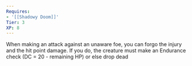 ```yaml
---
Requires:
- '[[Shadowy Doom]]'
Tier: 3
XP: 8
---
```


When making an attack against an unaware foe, you can forgo the injury and the hit point damage. If you do, the creature must make an Endurance check (DC = 20 - remaining HP) or else drop dead
